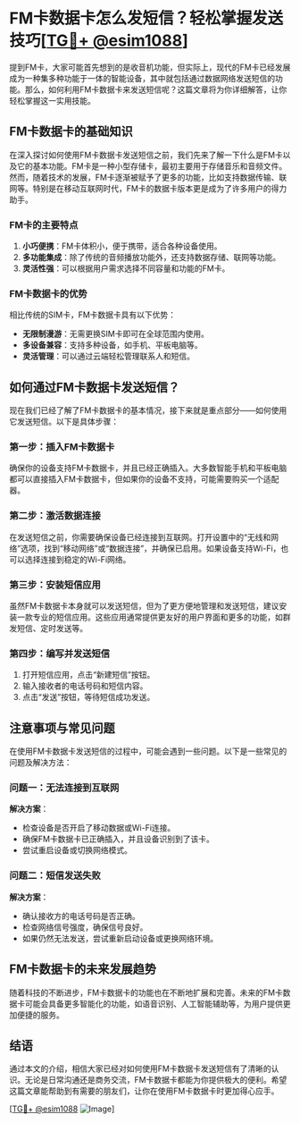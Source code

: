 # FM卡数据卡怎么发短信？轻松掌握发送技巧[[TG💪+ @esim1088](https://t.me/s/esim1088)]

提到FM卡，大家可能首先想到的是收音机功能，但实际上，现代的FM卡已经发展成为一种集多种功能于一体的智能设备，其中就包括通过数据网络发送短信的功能。那么，如何利用FM卡数据卡来发送短信呢？这篇文章将为你详细解答，让你轻松掌握这一实用技能。

## FM卡数据卡的基础知识

在深入探讨如何使用FM卡数据卡发送短信之前，我们先来了解一下什么是FM卡以及它的基本功能。FM卡是一种小型存储卡，最初主要用于存储音乐和音频文件。然而，随着技术的发展，FM卡逐渐被赋予了更多的功能，比如支持数据传输、联网等。特别是在移动互联网时代，FM卡的数据卡版本更是成为了许多用户的得力助手。

### FM卡的主要特点

1. **小巧便携**：FM卡体积小，便于携带，适合各种设备使用。
2. **多功能集成**：除了传统的音频播放功能外，还支持数据存储、联网等功能。
3. **灵活性强**：可以根据用户需求选择不同容量和功能的FM卡。

### FM卡数据卡的优势

相比传统的SIM卡，FM卡数据卡具有以下优势：

- **无限制漫游**：无需更换SIM卡即可在全球范围内使用。
- **多设备兼容**：支持多种设备，如手机、平板电脑等。
- **灵活管理**：可以通过云端轻松管理联系人和短信。

## 如何通过FM卡数据卡发送短信？

现在我们已经了解了FM卡数据卡的基本情况，接下来就是重点部分——如何使用它发送短信。以下是具体步骤：

### 第一步：插入FM卡数据卡

确保你的设备支持FM卡数据卡，并且已经正确插入。大多数智能手机和平板电脑都可以直接插入FM卡数据卡，但如果你的设备不支持，可能需要购买一个适配器。

### 第二步：激活数据连接

在发送短信之前，你需要确保设备已经连接到互联网。打开设置中的“无线和网络”选项，找到“移动网络”或“数据连接”，并确保已启用。如果设备支持Wi-Fi，也可以选择连接到稳定的Wi-Fi网络。

### 第三步：安装短信应用

虽然FM卡数据卡本身就可以发送短信，但为了更方便地管理和发送短信，建议安装一款专业的短信应用。这些应用通常提供更友好的用户界面和更多的功能，如群发短信、定时发送等。

### 第四步：编写并发送短信

1. 打开短信应用，点击“新建短信”按钮。
2. 输入接收者的电话号码和短信内容。
3. 点击“发送”按钮，等待短信成功发送。

## 注意事项与常见问题

在使用FM卡数据卡发送短信的过程中，可能会遇到一些问题。以下是一些常见的问题及解决方法：

### 问题一：无法连接到互联网

**解决方案**：
- 检查设备是否开启了移动数据或Wi-Fi连接。
- 确保FM卡数据卡已正确插入，并且设备识别到了该卡。
- 尝试重启设备或切换网络模式。

### 问题二：短信发送失败

**解决方案**：
- 确认接收方的电话号码是否正确。
- 检查网络信号强度，确保信号良好。
- 如果仍然无法发送，尝试重新启动设备或更换网络环境。

## FM卡数据卡的未来发展趋势

随着科技的不断进步，FM卡数据卡的功能也在不断地扩展和完善。未来的FM卡数据卡可能会具备更多智能化的功能，如语音识别、人工智能辅助等，为用户提供更加便捷的服务。

## 结语

通过本文的介绍，相信大家已经对如何使用FM卡数据卡发送短信有了清晰的认识。无论是日常沟通还是商务交流，FM卡数据卡都能为你提供极大的便利。希望这篇文章能帮助到有需要的朋友们，让你在使用FM卡数据卡时更加得心应手。

[[TG💪+ @esim1088](https://t.me/s/esim1088) ![Image](https://i.postimg.cc/4NQfJmqS/Snipaste-2025-05-13-00-14-12.png)]
